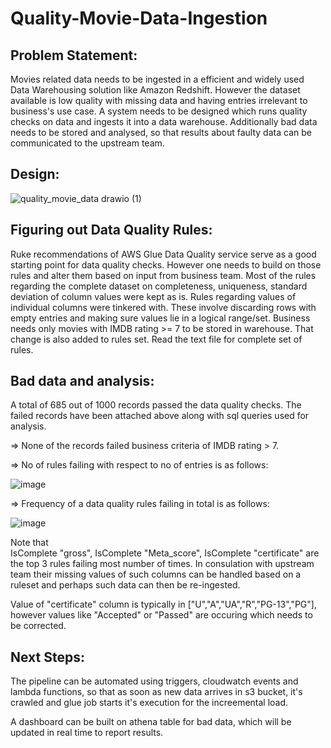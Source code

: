 # Quality-Movie-Data-Ingestion

## Problem Statement:

Movies related data needs to be ingested in a efficient and widely used Data Warehousing solution like Amazon Redshift. However the dataset available is low quality with missing data and having entries irrelevant to business's use case. A system needs to be designed which runs quality checks on data and ingests it into a data warehouse. Additionally bad data needs to be stored and analysed, so that results about faulty data can be communicated to the upstream team.


## Design:

![quality_movie_data drawio (1)](https://github.com/DS-v/Quality-Movie-Data-Ingestion/assets/59478620/4cf55e27-efd0-4813-b9f7-8b84c1b6f987)


## Figuring out Data Quality Rules:

Ruke recommendations of AWS Glue Data Quality service serve as a good starting point for data quality checks. However one needs to build on those rules and alter them based on input from business team. Most of the rules regarding the complete dataset on completeness, uniqueness, standard deviation of column values were kept as is. Rules regarding values of individual columns were tinkered with. These involve discarding rows with empty entries and making sure values lie in a logical range/set.
Business needs only movies with IMDB rating >= 7 to be stored in warehouse. That change is also added to rules set. Read the text file for complete set of rules.


## Bad data and analysis:

A total of 685 out of 1000 records passed the data quality checks.
The failed records have been attached above along with sql queries used for analysis.


=> None of the records failed business criteria of IMDB rating > 7.

=> No of rules failing with respect to no of entries is as follows:

![image](https://github.com/DS-v/Quality-Movie-Data-Ingestion/assets/59478620/dab354e4-0d40-466e-a53b-88356e8de2b9)

=> Frequency of a data quality rules failing in total is as follows:

![image](https://github.com/DS-v/Quality-Movie-Data-Ingestion/assets/59478620/8575ad6e-ae09-4667-a9db-ae2471ee8d30)



Note that 	
IsComplete "gross", IsComplete "Meta_score", IsComplete "certificate"
are the top 3 rules failing most number of times. In consulation with upstream team their missing values of such columns can be handled based on a ruleset and perhaps such data can then be re-ingested.

Value of "certificate" column is typically in ["U","A","UA","R","PG-13","PG"], however values like "Accepted" or "Passed" are occuring which needs to be corrected.


## Next Steps:

The pipeline can be automated using triggers, cloudwatch events and lambda functions, so that as soon as new data arrives in s3 bucket, it's crawled and glue job starts it's execution for the increemental load.

A dashboard can be built on athena table for bad data, which will be updated in real time to report results.

